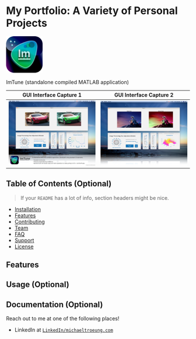 # My Portfolio: A Variety of Personal Projects




<img src="Images/ImTuneIcon.png" width = "100">

ImTune (standalone compiled MATLAB application)



| GUI Interface Capture 1 | GUI Interface Capture 2 |
| :---: |:---:|
| <img src="Images/ImTune_1.png" width = "400"> |  <img src="Images/ImTune_2.png" width = "400"> | 


## Table of Contents (Optional)

> If your `README` has a lot of info, section headers might be nice.

- [Installation](#installation)
- [Features](#features)
- [Contributing](#contributing)
- [Team](#team)
- [FAQ](#faq)
- [Support](#support)
- [License](#license)

## Features
## Usage (Optional)
## Documentation (Optional)



Reach out to me at one of the following places!

- LinkedIn at <a href="https://www.linkedin.com/in/michaeltroeung/" target="_blank">`LinkedIn/michaeltroeung.com`</a>

